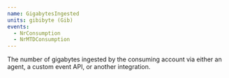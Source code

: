 ```yaml
---
name: GigabytesIngested
units: gibibyte (Gib)
events:
  - NrConsumption
  - NrMTDConsumption
---
```


The number of gigabytes ingested by the consuming account via either an agent, a custom event API, or another integration.